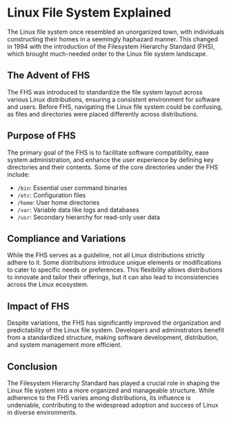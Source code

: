 # Linux File System Explained

The Linux file system once resembled an unorganized town, with individuals constructing their homes in a seemingly haphazard manner. This changed in 1994 with the introduction of the Filesystem Hierarchy Standard (FHS), which brought much-needed order to the Linux file system landscape.

## The Advent of FHS

The FHS was introduced to standardize the file system layout across various Linux distributions, ensuring a consistent environment for software and users. Before FHS, navigating the Linux file system could be confusing, as files and directories were placed differently across distributions.

## Purpose of FHS

The primary goal of the FHS is to facilitate software compatibility, ease system administration, and enhance the user experience by defining key directories and their contents. Some of the core directories under the FHS include:

- `/bin`: Essential user command binaries
- `/etc`: Configuration files
- `/home`: User home directories
- `/var`: Variable data like logs and databases
- `/usr`: Secondary hierarchy for read-only user data

## Compliance and Variations

While the FHS serves as a guideline, not all Linux distributions strictly adhere to it. Some distributions introduce unique elements or modifications to cater to specific needs or preferences. This flexibility allows distributions to innovate and tailor their offerings, but it can also lead to inconsistencies across the Linux ecosystem.

## Impact of FHS

Despite variations, the FHS has significantly improved the organization and predictability of the Linux file system. Developers and administrators benefit from a standardized structure, making software development, distribution, and system management more efficient.

## Conclusion

The Filesystem Hierarchy Standard has played a crucial role in shaping the Linux file system into a more organized and manageable structure. While adherence to the FHS varies among distributions, its influence is undeniable, contributing to the widespread adoption and success of Linux in diverse environments. 

